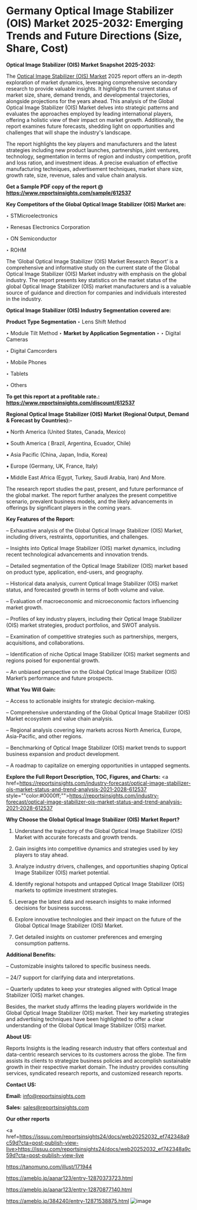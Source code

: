 # Germany Optical Image Stabilizer (OIS) Market 2025-2032: Emerging Trends and Future Directions (Size, Share, Cost)

<strong>Optical Image Stabilizer (OIS) Market Snapshot 2025-2032:</strong>

The <a href=https://www.reportsinsights.com/sample/612537>Optical Image Stabilizer (OIS) Market</a> 2025 report offers an in-depth exploration of market dynamics, leveraging comprehensive secondary research to provide valuable insights. It highlights the current status of market size, share, demand trends, and developmental trajectories, alongside projections for the years ahead. This analysis of the Global Optical Image Stabilizer (OIS) Market delves into strategic patterns and evaluates the approaches employed by leading international players, offering a holistic view of their impact on market growth. Additionally, the report examines future forecasts, shedding light on opportunities and challenges that will shape the industry's landscape.

The report highlights the key players and manufacturers and the latest strategies including new product launches, partnerships, joint ventures, technology, segmentation in terms of region and industry competition, profit and loss ration, and investment ideas. A precise evaluation of effective manufacturing techniques, advertisement techniques, market share size, growth rate, size, revenue, sales and value chain analysis.

<strong>Get a Sample PDF copy of the report @ <a href=https://www.reportsinsights.com/sample/612537 style=color:#0000ff;>https://www.reportsinsights.com/sample/612537</a></strong>

<strong>Key Competitors of the Global Optical Image Stabilizer (OIS) Market are:</strong>

‣ STMicroelectronics

‣ Renesas Electronics Corporation

‣ ON Semiconductor

‣ ROHM

The ‘Global Optical Image Stabilizer (OIS) Market Research Report’ is a comprehensive and informative study on the current state of the Global Optical Image Stabilizer (OIS) Market industry with emphasis on the global industry. The report presents key statistics on the market status of the global Optical Image Stabilizer (OIS) market manufacturers and is a valuable source of guidance and direction for companies and individuals interested in the industry.

<strong>Optical Image Stabilizer (OIS) Industry Segmentation covered are:</strong>

<strong>Product Type Segmentation</strong>
‣
Lens Shift Method

‣ Module Tilt Method
‣ 
<strong>Market by Application Segmentation</strong>
‣
‣  Digital Cameras

‣ Digital Camcorders

‣ Mobile Phones

‣ Tablets

‣ Others

<strong>To get this report at a profitable rate.: <a href=https://www.reportsinsights.com/discount/612537 style=color:#0000ff;>https://www.reportsinsights.com/discount/612537</a></strong>

<strong>Regional Optical Image Stabilizer (OIS) Market (Regional Output, Demand &amp; Forecast by Countries):-</strong>

• North America (United States, Canada, Mexico)

• South America ( Brazil, Argentina, Ecuador, Chile)

• Asia Pacific (China, Japan, India, Korea)

• Europe (Germany, UK, France, Italy)

• Middle East Africa (Egypt, Turkey, Saudi Arabia, Iran) And More.

The research report studies the past, present, and future performance of the global market. The report further analyzes the present competitive scenario, prevalent business models, and the likely advancements in offerings by significant players in the coming years.

<strong>Key Features of the Report:</strong>

– Exhaustive analysis of the Global Optical Image Stabilizer (OIS) Market, including drivers, restraints, opportunities, and challenges.

– Insights into Optical Image Stabilizer (OIS) market dynamics, including recent technological advancements and innovation trends.

– Detailed segmentation of the Optical Image Stabilizer (OIS) market based on product type, application, end-users, and geography.

– Historical data analysis, current Optical Image Stabilizer (OIS) market status, and forecasted growth in terms of both volume and value.

– Evaluation of macroeconomic and microeconomic factors influencing market growth.

– Profiles of key industry players, including their Optical Image Stabilizer (OIS) market strategies, product portfolios, and SWOT analysis.

– Examination of competitive strategies such as partnerships, mergers, acquisitions, and collaborations.

– Identification of niche Optical Image Stabilizer (OIS) market segments and regions poised for exponential growth.

– An unbiased perspective on the Global Optical Image Stabilizer (OIS) Market’s performance and future prospects.

<strong>What You Will Gain:</strong>

– Access to actionable insights for strategic decision-making.

– Comprehensive understanding of the Global Optical Image Stabilizer (OIS) Market ecosystem and value chain analysis.

– Regional analysis covering key markets across North America, Europe, Asia-Pacific, and other regions.

– Benchmarking of Optical Image Stabilizer (OIS) market trends to support business expansion and product development.

– A roadmap to capitalize on emerging opportunities in untapped segments.

<strong>Explore the Full Report Description, TOC, Figures, and Charts:</strong>
<a href=https://reportsinsights.com/industry-forecast/optical-image-stabilizer-ois-market-status-and-trend-analysis-2021-2028-612537 style=""color:#0000ff;"">https://reportsinsights.com/industry-forecast/optical-image-stabilizer-ois-market-status-and-trend-analysis-2021-2028-612537</a>

<strong>Why Choose the Global Optical Image Stabilizer (OIS) Market Report?</strong>

1. Understand the trajectory of the Global Optical Image Stabilizer (OIS) Market with accurate forecasts and growth trends.

2. Gain insights into competitive dynamics and strategies used by key players to stay ahead.

3. Analyze industry drivers, challenges, and opportunities shaping Optical Image Stabilizer (OIS) market potential.

4. Identify regional hotspots and untapped Optical Image Stabilizer (OIS) markets to optimize investment strategies.

5. Leverage the latest data and research insights to make informed decisions for business success.

6. Explore innovative technologies and their impact on the future of the Global Optical Image Stabilizer (OIS) Market.

7. Get detailed insights on customer preferences and emerging consumption patterns.

<strong>Additional Benefits:</strong>

– Customizable insights tailored to specific business needs.

– 24/7 support for clarifying data and interpretations.

– Quarterly updates to keep your strategies aligned with Optical Image Stabilizer (OIS) market changes.

Besides, the market study affirms the leading players worldwide in the Global Optical Image Stabilizer (OIS) market. Their key marketing strategies and advertising techniques have been highlighted to offer a clear understanding of the Global Optical Image Stabilizer (OIS) market.

<strong><strong>About US</strong>:</strong>

Reports Insights is the leading research industry that offers contextual and data-centric research services to its customers across the globe. The firm assists its clients to strategize business policies and accomplish sustainable growth in their respective market domain. The industry provides consulting services, syndicated research reports, and customized research reports.

<strong>Contact US:</strong>

<p class=><b>Email:</b> <a href=mailto:info@reportsinsights.com>info@reportsinsights.com</a></p>
<p class=><b>Sales:</b> <a href=mailto:sales@reportsinsights.com>sales@reportsinsights.com</a></p>

<strong>Our other reports</strong>

<a href=https://issuu.com/reportsinsights24/docs/web20252032_ef742348a9c59d?cta=post-publish-view-live>https://issuu.com/reportsinsights24/docs/web20252032_ef742348a9c59d?cta=post-publish-view-live</a>

<a href=https://tanomuno.com/illust/171944>https://tanomuno.com/illust/171944</a>

<a href=https://ameblo.jp/aanar123/entry-12870373723.html>https://ameblo.jp/aanar123/entry-12870373723.html</a>

<a href=https://ameblo.jp/aanar123/entry-12870877140.html>https://ameblo.jp/aanar123/entry-12870877140.html</a>

<a href=https://ameblo.jp/384240/entry-12871538875.html>https://ameblo.jp/384240/entry-12871538875.html</a>
![image](https://github.com/user-attachments/assets/1092d106-d95b-4850-a77c-9e0b19f26c6c)
